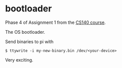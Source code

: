 # bootloader
Phase 4 of Assignment 1 from the [CS140 course](https://cs140e.sergio.bz/assignments/1-shell/).

The OS bootloader.

Send binaries to pi with

```
$ ttywrite -i my-new-binary.bin /dev/<your-device>
```

Very exciting.
